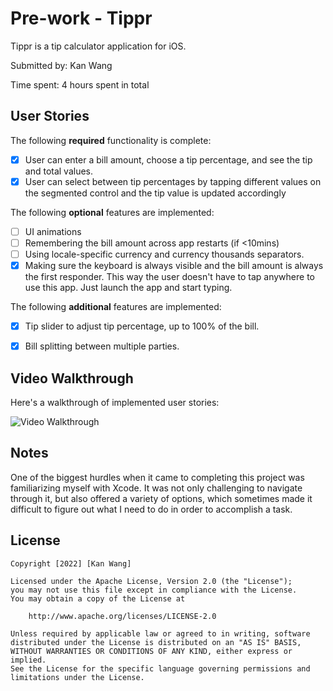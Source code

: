 
# Pre-work - Tippr

Tippr is a tip calculator application for iOS.

Submitted by: Kan Wang

Time spent: 4 hours spent in total

## User Stories

The following **required** functionality is complete:

* [x] User can enter a bill amount, choose a tip percentage, and see the tip and total values.
* [x] User can select between tip percentages by tapping different values on the segmented control and the tip value is updated accordingly

The following **optional** features are implemented:

* [ ] UI animations
* [ ] Remembering the bill amount across app restarts (if <10mins)
* [ ] Using locale-specific currency and currency thousands separators.
* [x] Making sure the keyboard is always visible and the bill amount is always the first responder. This way the user doesn't have to tap anywhere to use this app. Just launch the app and start typing.

The following **additional** features are implemented:

- [x] Tip slider to adjust tip percentage, up to 100% of the bill.
- [x] Bill splitting between multiple parties.


## Video Walkthrough

Here's a walkthrough of implemented user stories:

<img src='https://i.imgur.com/3pWNrzB.gif' title='Video Walkthrough' width='' alt='Video Walkthrough' />


## Notes

One of the biggest hurdles when it came to completing this project was familiarizing myself with Xcode. It was not only challenging to navigate through it, but also offered a variety of options, which sometimes made it difficult to figure out what I need to do in order to accomplish a task.

## License

    Copyright [2022] [Kan Wang]

    Licensed under the Apache License, Version 2.0 (the "License");
    you may not use this file except in compliance with the License.
    You may obtain a copy of the License at

        http://www.apache.org/licenses/LICENSE-2.0

    Unless required by applicable law or agreed to in writing, software
    distributed under the License is distributed on an "AS IS" BASIS,
    WITHOUT WARRANTIES OR CONDITIONS OF ANY KIND, either express or implied.
    See the License for the specific language governing permissions and
    limitations under the License.